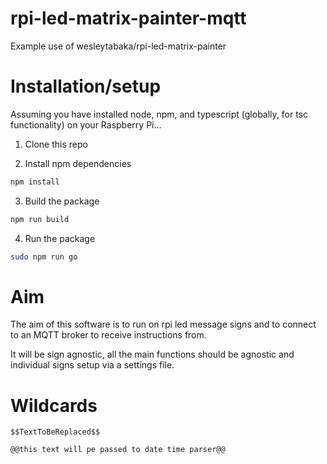 # rpi-led-matrix-painter-mqtt

Example use of wesleytabaka/rpi-led-matrix-painter

# Installation/setup

Assuming you have installed node, npm, and typescript (globally, for tsc functionality) on your Raspberry Pi...

1. Clone this repo

2. Install npm dependencies

```bash
npm install
```

3. Build the package

```bash
npm run build
```

4. Run the package

```bash
sudo npm run go
```

# Aim

The aim of this software is to run on rpi led message signs and to connect to an MQTT broker to receive instructions from.

It will be sign agnostic, all the main functions should be agnostic and individual signs setup via a settings file.

# Wildcards

`$$TextToBeReplaced$$`

`@@this text will pe passed to date time parser@@`
